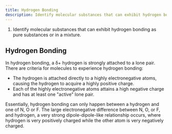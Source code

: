 ```yaml
---
title: Hydrogen Bonding
description: Identify molecular substances that can exhibit hydrogen bonding as pure substances or in a mixture.
---
```


1. Identify molecular substances that can exhibit hydrogen bonding as pure substances or in a mixture.

## Hydrogen Bonding

In hydrogen bonding, a δ+ hydrogen is strongly attached to a lone pair. There are criteria for molecules to experience hydrogen bonding:
- The hydrogen is attached directly to a highly electronegative atoms, causing the hydrogen to acquire a highly positive charge.
- Each of the highly electronegative atoms attains a high negative charge and has at least one "active" lone pair. 

Essentially, hydrogen bonding can only happen between a hydrogen and one of N, O or F. The large electronegative difference between N, O, or F, and hydrogen, a very strong dipole-dipole-like relationship occurs, where hydrogen is very positively charged while the other atom is very negatively charged.
